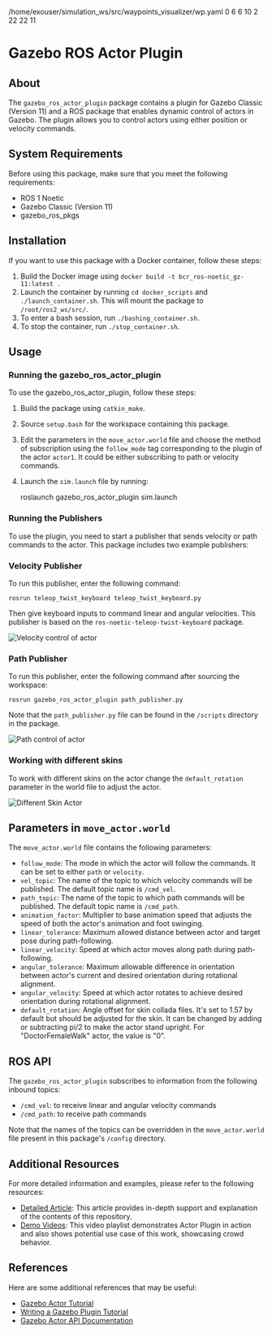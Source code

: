 /home/exouser/simulation_ws/src/waypoints_visualizer/wp.yaml
0 6 6 10
2 22 22 11
# Gazebo ROS Actor Plugin

## About

The `gazebo_ros_actor_plugin` package contains a plugin for Gazebo Classic (Version 11) and a ROS package that enables dynamic control of actors in Gazebo. The plugin allows you to control actors using either position or velocity commands.

## System Requirements

Before using this package, make sure that you meet the following requirements:

- ROS 1 Noetic 
- Gazebo Classic (Version 11)
- gazebo_ros_pkgs 

## Installation

If you want to use this package with a Docker container, follow these steps:

1. Build the Docker image using `docker build -t bcr_ros-noetic_gz-11:latest .`
2. Launch the container by running `cd docker_scripts` and `./launch_container.sh`. This will mount the package to `/root/ros2_ws/src/`.
3. To enter a bash session, run `./bashing_container.sh`.
4. To stop the container, run `./stop_container.sh`.

## Usage

### Running the gazebo_ros_actor_plugin

To use the gazebo_ros_actor_plugin, follow these steps:

1. Build the package using `catkin_make`.
2. Source `setup.bash` for the workspace containing this package.
3. Edit the parameters in the `move_actor.world` file and choose the method of subscription using the `follow_mode` tag corresponding to the plugin of the actor `actor1`. It could be either subscribing to path or velocity commands. 
4. Launch the `sim.launch` file by running:

    roslaunch gazebo_ros_actor_plugin sim.launch

### Running the Publishers

To use the plugin, you need to start a publisher that sends velocity or path commands to the actor. This package includes two example publishers:

### Velocity Publisher

To run this publisher, enter the following command:

    rosrun teleop_twist_keyboard teleop_twist_keyboard.py

Then give keyboard inputs to command linear and angular velocities. This publisher is based on the `ros-noetic-teleop-twist-keyboard` package.

![Velocity control of actor](res/actor_vel.gif)


### Path Publisher

To run this publisher, enter the following command after sourcing the workspace:

    rosrun gazebo_ros_actor_plugin path_publisher.py

Note that the `path_publisher.py` file can be found in the `/scripts` directory in the package.

![Path control of actor](res/actor_path.gif)

### Working with different skins

To work with different skins on the actor change the `default_rotation` parameter in the world file to adjust the actor.

![Different Skin Actor](res/actor_skin.gif)

## Parameters in `move_actor.world`

The `move_actor.world` file contains the following parameters:

- `follow_mode`: The mode in which the actor will follow the commands. It can be set to either `path` or `velocity`.
- `vel_topic`: The name of the topic to which velocity commands will be published. The default topic name is `/cmd_vel`.
- `path_topic`: The name of the topic to which path commands will be published. The default topic name is `/cmd_path`.
- `animation_factor`: Multiplier to base animation speed that adjusts the speed of both the actor's animation and foot swinging.
- `linear_tolerance`: Maximum allowed distance between actor and target pose during path-following.
- `linear_velocity`: Speed at which actor moves along path during path-following.
- `angular_tolerance`: Maximum allowable difference in orientation between actor's current and desired orientation during rotational alignment.
- `angular_velocity`: Speed at which actor rotates to achieve desired orientation during rotational alignment.
- `default_rotation`: Angle offset for skin collada files. It's set to 1.57 by default but should be adjusted for the skin. It can be changed by adding or subtracting pi/2 to make the actor stand upright. For "DoctorFemaleWalk" actor, the value is "0".

## ROS API

The `gazebo_ros_actor_plugin` subscribes to information from the following inbound topics:

- `/cmd_vel`: to receive linear and angular velocity commands
- `/cmd_path`: to receive path commands

Note that the names of the topics can be overridden in the `move_actor.world` file present in this package's `/config` directory.

## Additional Resources

For more detailed information and examples, please refer to the following resources:

- [Detailed Article](https://blackcoffeerobotics.com/blog/ros-plugin-to-control-actors-in-gazebo-simulation): This article provides in-depth support and explanation of the contents of this repository.
- [Demo Videos](https://youtube.com/playlist?list=PL_jbb--NzdcAPhl06Fey7m6UO2aNw8a8d): This video playlist demonstrates Actor Plugin in action and also shows potential use case of this work, showcasing crowd behavior.

## References

Here are some additional references that may be useful:

- [Gazebo Actor Tutorial](http://classic.gazebosim.org/tutorials?tut=actor&cat=build_robot)
- [Writing a Gazebo Plugin Tutorial](https://classic.gazebosim.org/tutorials?cat=write_plugin)
- [Gazebo Actor API Documentation](http://osrf-distributions.s3.amazonaws.com/gazebo/api/dev/classgazebo_1_1physics_1_1Actor.html)
